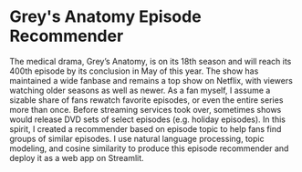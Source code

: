 # Grey's Anatomy Episode Recommender
The medical drama, Grey’s Anatomy, is on its 18th season and will reach its 400th episode by its conclusion in May of this year. The show has maintained a wide fanbase and remains a top show on Netflix, with viewers watching older seasons as well as newer. As a fan myself, I assume a sizable share of fans rewatch favorite episodes, or even the entire series more than once. Before streaming services took over, sometimes shows would release DVD sets of select episodes (e.g. holiday episodes). In this spirit, I created a recommender based on episode topic to help fans find groups of similar episodes. I use natural language processing, topic modeling, and cosine similarity to produce this episode recommender and deploy it as a web app on Streamlit. 
